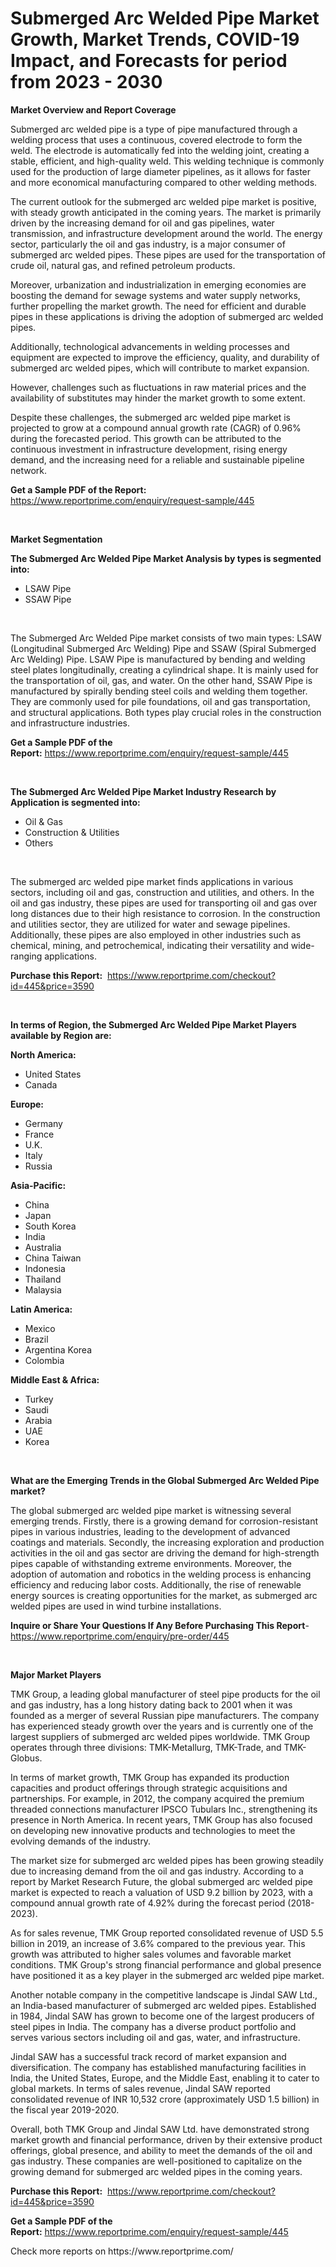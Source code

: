 <p><h1>Submerged Arc Welded Pipe Market Growth, Market Trends, COVID-19 Impact, and Forecasts for period from 2023 - 2030</h1></p><p><strong>Market Overview and Report Coverage</strong></p>
<p><p>Submerged arc welded pipe is a type of pipe manufactured through a welding process that uses a continuous, covered electrode to form the weld. The electrode is automatically fed into the welding joint, creating a stable, efficient, and high-quality weld. This welding technique is commonly used for the production of large diameter pipelines, as it allows for faster and more economical manufacturing compared to other welding methods.</p><p>The current outlook for the submerged arc welded pipe market is positive, with steady growth anticipated in the coming years. The market is primarily driven by the increasing demand for oil and gas pipelines, water transmission, and infrastructure development around the world. The energy sector, particularly the oil and gas industry, is a major consumer of submerged arc welded pipes. These pipes are used for the transportation of crude oil, natural gas, and refined petroleum products.</p><p>Moreover, urbanization and industrialization in emerging economies are boosting the demand for sewage systems and water supply networks, further propelling the market growth. The need for efficient and durable pipes in these applications is driving the adoption of submerged arc welded pipes.</p><p>Additionally, technological advancements in welding processes and equipment are expected to improve the efficiency, quality, and durability of submerged arc welded pipes, which will contribute to market expansion.</p><p>However, challenges such as fluctuations in raw material prices and the availability of substitutes may hinder the market growth to some extent.</p><p>Despite these challenges, the submerged arc welded pipe market is projected to grow at a compound annual growth rate (CAGR) of 0.96% during the forecasted period. This growth can be attributed to the continuous investment in infrastructure development, rising energy demand, and the increasing need for a reliable and sustainable pipeline network.</p></p>
<p><strong>Get a Sample PDF of the Report:</strong> <a href="https://www.reportprime.com/enquiry/request-sample/445">https://www.reportprime.com/enquiry/request-sample/445</a></p>
<p>&nbsp;</p>
<p><strong>Market Segmentation</strong></p>
<p><strong>The Submerged Arc Welded Pipe Market Analysis by types is segmented into:</strong></p>
<p><ul><li>LSAW Pipe</li><li>SSAW Pipe</li></ul></p>
<p>&nbsp;</p>
<p><p>The Submerged Arc Welded Pipe market consists of two main types: LSAW (Longitudinal Submerged Arc Welding) Pipe and SSAW (Spiral Submerged Arc Welding) Pipe. LSAW Pipe is manufactured by bending and welding steel plates longitudinally, creating a cylindrical shape. It is mainly used for the transportation of oil, gas, and water. On the other hand, SSAW Pipe is manufactured by spirally bending steel coils and welding them together. They are commonly used for pile foundations, oil and gas transportation, and structural applications. Both types play crucial roles in the construction and infrastructure industries.</p></p>
<p><strong>Get a Sample PDF of the Report:</strong>&nbsp;<a href="https://www.reportprime.com/enquiry/request-sample/445">https://www.reportprime.com/enquiry/request-sample/445</a></p>
<p>&nbsp;</p>
<p><strong>The Submerged Arc Welded Pipe Market Industry Research by Application is segmented into:</strong></p>
<p><ul><li>Oil & Gas</li><li>Construction & Utilities</li><li>Others</li></ul></p>
<p>&nbsp;</p>
<p><p>The submerged arc welded pipe market finds applications in various sectors, including oil and gas, construction and utilities, and others. In the oil and gas industry, these pipes are used for transporting oil and gas over long distances due to their high resistance to corrosion. In the construction and utilities sector, they are utilized for water and sewage pipelines. Additionally, these pipes are also employed in other industries such as chemical, mining, and petrochemical, indicating their versatility and wide-ranging applications.</p></p>
<p><strong>Purchase this Report:</strong>&nbsp; <a href="https://www.reportprime.com/checkout?id=445&price=3590">https://www.reportprime.com/checkout?id=445&price=3590</a></p>
<p>&nbsp;</p>
<p><strong>In terms of Region, the Submerged Arc Welded Pipe Market Players available by Region are:</strong></p>
<p>
    <p> <strong> North America: </strong>
        <ul>
            <li>United States</li>
            <li>Canada</li>
        </ul>
        </p> 
    <p> <strong> Europe: </strong>
        <ul>
            <li>Germany</li>
            <li>France</li>
            <li>U.K.</li>
            <li>Italy</li>
            <li>Russia</li>
        </ul>
        </p> 
    <p> <strong> Asia-Pacific: </strong>
        <ul>
            <li>China</li>
            <li>Japan</li>
            <li>South Korea</li>
            <li>India</li>
            <li>Australia</li>
            <li>China Taiwan</li>
            <li>Indonesia</li>
            <li>Thailand</li>
            <li>Malaysia</li>
        </ul>
        </p> 
    <p> <strong> Latin America: </strong>
        <ul>
            <li>Mexico</li>
            <li>Brazil</li>
            <li>Argentina Korea</li>
            <li>Colombia</li>
        </ul>
        </p> 
    <p> <strong> Middle East & Africa: </strong>
        <ul>
            <li>Turkey</li>
            <li>Saudi</li>
            <li>Arabia</li>
            <li>UAE</li>
            <li>Korea</li>
        </ul>
    </p>
    </p>
<p>&nbsp;</p>
<p><strong>What are the Emerging Trends in the Global Submerged Arc Welded Pipe market?</strong></p>
<p><p>The global submerged arc welded pipe market is witnessing several emerging trends. Firstly, there is a growing demand for corrosion-resistant pipes in various industries, leading to the development of advanced coatings and materials. Secondly, the increasing exploration and production activities in the oil and gas sector are driving the demand for high-strength pipes capable of withstanding extreme environments. Moreover, the adoption of automation and robotics in the welding process is enhancing efficiency and reducing labor costs. Additionally, the rise of renewable energy sources is creating opportunities for the market, as submerged arc welded pipes are used in wind turbine installations.</p></p>
<p><strong>Inquire or Share Your Questions If Any Before Purchasing This Report</strong>- <a href="https://www.reportprime.com/enquiry/pre-order/445">https://www.reportprime.com/enquiry/pre-order/445</a></p>
<p>&nbsp;</p>
<p><strong>Major Market Players</strong></p>
<p><p>TMK Group, a leading global manufacturer of steel pipe products for the oil and gas industry, has a long history dating back to 2001 when it was founded as a merger of several Russian pipe manufacturers. The company has experienced steady growth over the years and is currently one of the largest suppliers of submerged arc welded pipes worldwide. TMK Group operates through three divisions: TMK-Metallurg, TMK-Trade, and TMK-Globus.</p><p>In terms of market growth, TMK Group has expanded its production capacities and product offerings through strategic acquisitions and partnerships. For example, in 2012, the company acquired the premium threaded connections manufacturer IPSCO Tubulars Inc., strengthening its presence in North America. In recent years, TMK Group has also focused on developing new innovative products and technologies to meet the evolving demands of the industry.</p><p>The market size for submerged arc welded pipes has been growing steadily due to increasing demand from the oil and gas industry. According to a report by Market Research Future, the global submerged arc welded pipe market is expected to reach a valuation of USD 9.2 billion by 2023, with a compound annual growth rate of 4.92% during the forecast period (2018-2023).</p><p>As for sales revenue, TMK Group reported consolidated revenue of USD 5.5 billion in 2019, an increase of 3.6% compared to the previous year. This growth was attributed to higher sales volumes and favorable market conditions. TMK Group's strong financial performance and global presence have positioned it as a key player in the submerged arc welded pipe market.</p><p>Another notable company in the competitive landscape is Jindal SAW Ltd., an India-based manufacturer of submerged arc welded pipes. Established in 1984, Jindal SAW has grown to become one of the largest producers of steel pipes in India. The company has a diverse product portfolio and serves various sectors including oil and gas, water, and infrastructure.</p><p>Jindal SAW has a successful track record of market expansion and diversification. The company has established manufacturing facilities in India, the United States, Europe, and the Middle East, enabling it to cater to global markets. In terms of sales revenue, Jindal SAW reported consolidated revenue of INR 10,532 crore (approximately USD 1.5 billion) in the fiscal year 2019-2020.</p><p>Overall, both TMK Group and Jindal SAW Ltd. have demonstrated strong market growth and financial performance, driven by their extensive product offerings, global presence, and ability to meet the demands of the oil and gas industry. These companies are well-positioned to capitalize on the growing demand for submerged arc welded pipes in the coming years.</p></p>
<p><strong>Purchase this Report:</strong>&nbsp;&nbsp;<a href="https://www.reportprime.com/checkout?id=445&price=3590">https://www.reportprime.com/checkout?id=445&price=3590</a></p>
<p></p>
<p><strong>Get a Sample PDF of the Report:</strong>&nbsp;<a href="https://www.reportprime.com/enquiry/request-sample/445">https://www.reportprime.com/enquiry/request-sample/445</a></p>
<p>Check more reports on https://www.reportprime.com/</p>